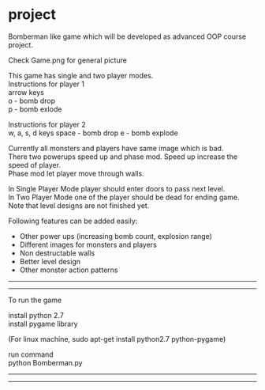 # project
Bomberman like game which will be developed as  advanced OOP course project.  

Check Game.png for general picture

This game has single and two player modes.  
Instructions for player 1  
arrow keys  
o - bomb drop  
p - bomb exlode  

Instructions for player 2  
w, a, s, d keys
space - bomb drop
e - bomb explode

Currently all monsters and players have same image which is bad.  
There two powerups speed up and phase mod. Speed up increase the speed of player.  
Phase mod let player move through walls.  

In Single Player Mode player should enter doors to pass next level.  
In Two Player Mode one of the player should be dead for ending game.  
Note that level designs are not finished yet.  

Following features can be added easily:  
- Other power ups (increasing bomb count, explosion range)
- Different images for monsters and players
- Non destructable walls
- Better level design
- Other monster action patterns

***********************
***********************
To run the game  

install python 2.7  
install pygame library  

(For linux machine, sudo apt-get install python2.7 python-pygame)  

run command  
python Bomberman.py  


**********************
**********************
